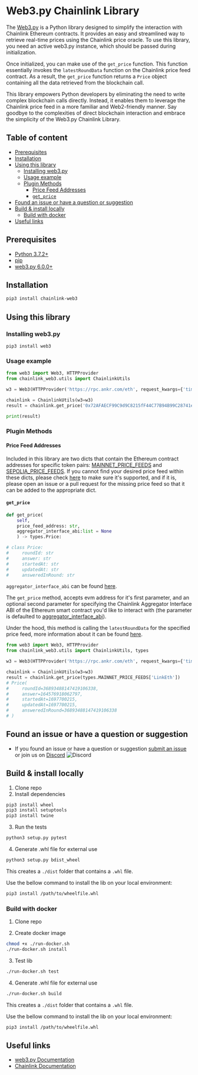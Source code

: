 # Web3.py Chainlink Library

The [Web3.py](https://pypi.org/project/web3) is a Python library designed to simplify the interaction with Chainlink Ethereum contracts. It provides an easy and streamlined way to retrieve real-time prices using the Chainlink price oracle. To use this library, you need an active web3.py instance, which should be passed during initialization.

Once initialized, you can make use of the `get_price` function. This function essentially invokes the `latestRoundData` function on the Chainlink price feed contract. As a result, the `get_price` function returns a `Price` object containing all the data retrieved from the blockchain call.

This library empowers Python developers by eliminating the need to write complex blockchain calls directly. Instead, it enables them to leverage the Chainlink price feed in a more familiar and Web2-friendly manner. Say goodbye to the complexities of direct blockchain interaction and embrace the simplicity of the Web3.py Chainlink Library.

## Table of content

- [Prerequisites](#prerequisites)
- [Installation](#installation)
- [Using this library](#using-this-library)
  - [Installing web3.py](#installing-web3py)
  - [Usage example](#usage-example)
  - [Plugin Methods](#plugin-methods)
    - [Price Feed Addresses](#price-feed-addresses)
    - [`get_price`](#get_price)
- [Found an issue or have a question or suggestion](#found-an-issue-or-have-a-question-or-suggestion)
- [Build & install locally](#build--install-locally)
  - [Build with docker](#build-with-docker)
- [Useful links](#useful-links)


## Prerequisites

- [Python 3.7.2+](https://www.python.org/)
- [pip](https://pip.pypa.io/en/stable/)
- [web3.py 6.0.0+](https://pypi.org/project/web3)

## Installation

```bash
pip3 install chainlink-web3
```

## Using this library

### Installing web3.py

```
pip3 install web3
```

### Usage example

```py
from web3 import Web3, HTTPProvider
from chainlink_web3.utils import ChainlinkUtils

w3 = Web3(HTTPProvider('https://rpc.ankr.com/eth', request_kwargs={'timeout': 180}))

chainlink = ChainlinkUtils(w3=w3)
result = chainlink.get_price('0x72AFAECF99C9d9C8215fF44C77B94B99C28741e8')

print(result)
```

### Plugin Methods

#### Price Feed Addresses

Included in this library are two dicts that contain the Ethereum contract addresses for specific token pairs: [MAINNET_PRICE_FEEDS](https://github.com/kalmiallc/chainlink-web3/blob/master/chainlink_web3/types.py#L12) and [SEPOLIA_PRICE_FEEDS](https://github.com/kalmiallc/chainlink-web3/blob/master/chainlink_web3/types.py#L263). If you cannot find your desired price feed within these dicts, please check [here](https://docs.chain.link/docs/data-feeds/price-feeds/addresses) to make sure it's supported, and if it is, please open an issue or a pull request for the missing price feed so that it can be added to the appropriate dict.

#### `get_price`

```py
def get_price(
    self, 
    price_feed_address: str, 
    aggregator_interface_abi:list = None
    ) -> types.Price:

# class Price:
#     roundId: str
#     answer: str
#     startedAt: str
#     updatedAt: str
#     answeredInRound: str
```

`aggregator_interface_abi` can be found [here](https://github.com/kalmiallc/chainlink-web3/blob/master/chainlink_web3/abis.py).

The `get_price` method, accepts evm address for it's first parameter, and an optional second parameter for specifying the Chainlink Aggregator Interface ABI of the Ethereum smart contract you'd like to interact with (the parameter is defaulted to [aggregator_interface_abi](https://github.com/kalmiallc/chainlink-web3/blob/master/chainlink_web3/abis.py)).

Under the hood, this method is calling the `latestRoundData` for the specified price feed, more information about it can be found [here](https://docs.chain.link/data-feeds/price-feeds/api-reference#latestrounddata).

```py
from web3 import Web3, HTTPProvider
from chainlink_web3.utils import ChainlinkUtils, types

w3 = Web3(HTTPProvider('https://rpc.ankr.com/eth', request_kwargs={'timeout': 180}))

chainlink = ChainlinkUtils(w3=w3)
result = chainlink.get_price(types.MAINNET_PRICE_FEEDS['LinkEth'])
# Price(
#     roundId=36893488147419106338, 
#     answer=164576918062797, 
#     startedAt=1697700215, 
#     updatedAt=1697700215, 
#     answeredInRound=36893488147419106338
# )
```

## Found an issue or have a question or suggestion

- If you found an issue or have a question or suggestion [submit an issue]() or join us on [Discord](https://discord.gg/yjyvFRP)
  ![Discord](https://img.shields.io/discord/593655374469660673.svg?label=Discord&logo=discord)

## Build & install locally

1. Clone repo
2. Install dependencies

```bash
pip3 install wheel
pip3 install setuptools
pip3 install twine
```

3. Run the tests
```bash
python3 setup.py pytest
```

4. Generate .whl file for external use
```bash
python3 setup.py bdist_wheel
```

This creates a `./dist` folder that contains a `.whl` file.

Use the bellow command to install the lib on your local environment:

```bash
pip3 install /path/to/wheelfile.whl
```
### Build with docker

1. Clone repo

2. Create docker image
```bash
chmod +x ./run-docker.sh
./run-docker.sh install
```

3. Test lib
```bash
./run-docker.sh test
```

4. Generate .whl file for external use
```bash
./run-docker.sh build
```

This creates a `./dist` folder that contains a `.whl` file.

Use the bellow command to install the lib on your local environment:

```bash
pip3 install /path/to/wheelfile.whl
```

## Useful links

- [web3.py Documentation](https://web3py.readthedocs.io/en/latest/index.html)
- [Chainlink Documentation](https://docs.chain.link/docs)
